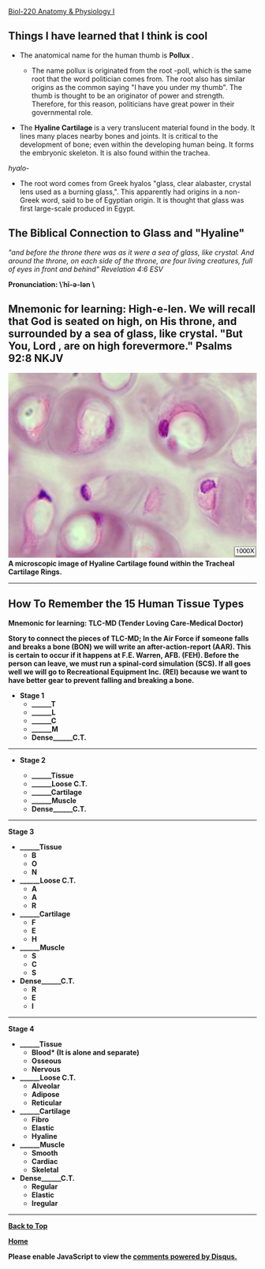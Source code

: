 <a href="https://www.amentanatomy.com/biol-220.html"> Biol-220 Anatomy & Physiology I </a>

## <b> Things I have learned that I think is cool </b>

- The anatomical name for the human thumb is <b> Pollux </b>.
  - The name pollux is originated from the root -poll, which is the same root that the word politician comes from. The root also has similar origins as the common saying "I have you under my thumb". The thumb is thought to be an originator of power and strength. Therefore, for this reason, politicians have great power in their governmental role. 
  
- The <b> Hyaline Cartilage </b> is a very translucent material found in the body. It lines many places nearby bones and joints. It is critical to the development of bone; even within the developing human being. It forms the embryonic skeleton. It is also found within the trachea.
 
 <i> hyalo- </i>
 
- The root word comes from Greek hyalos "glass, clear alabaster, crystal lens used as a burning glass,". This apparently had origins in a non-Greek word, said to be of Egyptian origin. It is thought that glass was first large-scale produced in Egypt.

## <b> The Biblical Connection to Glass and "Hyaline" </b>

<i> "and before the throne there was as it were a sea of glass, like crystal. And around the throne, on each side of the throne, are four living creatures, full of eyes in front and behind" Revelation 4:6 ESV </i>

<b> Pronunciation: \ˈhī-ə-lən \ </b>

## Mnemonic for learning: High-e-len. We will recall that God is seated on high, on His throne, and surrounded by a sea of glass, like crystal. "But You, Lord , are on high forevermore." Psalms 92:8 NKJV

<img src="https://raw.githubusercontent.com/shea08/shea08.github.io/4c1cba826007f9a7a90a954c696bc58ce69e68e3/Screenshot%202018-09-23%20at%2009.20.35.png">
<b> A microscopic image of Hyaline Cartilage found within the Tracheal Cartilage Rings.

* * *

## <b> How To Remember the 15 Human Tissue Types </b>

Mnemonic for learning: TLC-MD (Tender Loving Care-Medical Doctor)

Story to connect the pieces of TLC-MD; In the Air Force if someone falls and breaks a <b> bone </b> (BON) we will write an <b> after-action-report </b> (AAR). This is certain to occur if it happens at <b> F.E. Warren, AFB. </b> (FEH). Before the person can leave, we must run a <b> spinal-cord simulation </b> (SCS). If all goes well we will go to <b> Recreational Equipment Inc. </b> (REI) because we want to have better gear to prevent falling and breaking a bone.

- <b> Stage 1 </b>
  - ______T
  - ______L
  - ______C
  - ______M
  - Dense______C.T.

* * *

- <b> Stage 2 </b>

  - ______Tissue
  - ______Loose C.T.
  - ______Cartilage
  - ______Muscle
  - Dense______C.T.

* * *

<b> Stage 3 </b>

- ______Tissue
  - B
  - O
  - N
- ______Loose C.T.
  - A
  - A
  - R
- ______Cartilage
  - F
  - E
  - H
- ______Muscle
  - S
  - C
  - S
- Dense______C.T.
  - R
  - E
  - I

* * *

<b> Stage 4 </b>

- ______Tissue
  - Blood* (It is alone and separate)
  - Osseous
  - Nervous
- ______Loose C.T.
  - Alveolar
  - Adipose
  - Reticular
- ______Cartilage
  - Fibro
  - Elastic
  - Hyaline
- ______Muscle
  - Smooth
  - Cardiac
  - Skeletal
- Dense______C.T.
  - Regular
  - Elastic
  - Iregular

* * *

<a href="https://shea08.github.io/anat1">Back to Top</a>

[Home](./)

<div id="disqus_thread"></div>
<script>

/**
*  RECOMMENDED CONFIGURATION VARIABLES: EDIT AND UNCOMMENT THE SECTION BELOW TO INSERT DYNAMIC VALUES FROM YOUR PLATFORM OR CMS.
*  LEARN WHY DEFINING THESE VARIABLES IS IMPORTANT: https://disqus.com/admin/universalcode/#configuration-variables*/
/*
var disqus_config = function () {
this.page.url = "https://shea08.github.io/anat1";  // Replace PAGE_URL with your page's canonical URL variable
this.page.identifier = "/anat1/"; // Replace PAGE_IDENTIFIER with your page's unique identifier variable
};
*/
(function() { // DON'T EDIT BELOW THIS LINE
var d = document, s = d.createElement('script');
s.src = 'https://shea08.disqus.com/embed.js';
s.setAttribute('data-timestamp', +new Date());
(d.head || d.body).appendChild(s);
})();
</script>
<noscript>Please enable JavaScript to view the <a href="https://disqus.com/?ref_noscript">comments powered by Disqus.</a></noscript>
                            

